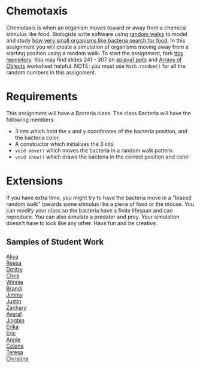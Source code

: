 Chemotaxis
==========
Chemotaxis is when an organism moves toward or away from a chemical stimulus like food. Biologists write software using [random walks](http://www.mit.edu/~kardar/teaching/projects/chemotaxis(AndreaSchmidt)/random.htm) to model and study [how very small organisms like bacteria search for food](http://www.mit.edu/~kardar/teaching/projects/chemotaxis(AndreaSchmidt)/). In this assignment you will create a simulation of organisms moving away from a starting position using a random walk. To start the assignment, fork [this repository](https://github.com/APCSLowell/Chemotaxis). You may find slides 241 - 307 on <a href="https://drive.google.com/open?id=0Bz2ZkT6qWPYTVkF4Q19aZ3dfdk0">apjava1.pptx</a> and <a href="https://drive.google.com/open?id=0Bz2ZkT6qWPYTNGNiNjQxOTItYWFhMS00YjZiLTlkY2ItZTBjNjgxMTJhMmQy">Arrays of Objects</a> worksheet helpful. NOTE: you must use `Math.random()` for all the random numbers in this assignment. 

Requirements
============
This assignment will have a Bacteria class. The class Bacteria will have the following members:
- 3 ints which hold the x and y coordinates of the bacteria position, and the bacteria color.
- A constructor which initializes the 3 ints
- `void move()` which moves the bacteria in a random walk pattern.
- `void show()` which draws the bacteria in the correct position and color  
   
Extensions
==========

If you have extra time, you might try to have the bacteria move in a "biased random walk" towards some stimulus like a piece of food or the mouse. You can modify your class so the bacteria have a finite lifespan and can reproduce. You can also simulate a predator and prey. Your simulation doesn't have to look like any other. Have fun and be creative.

Samples of Student Work
-----------------------
[Aliya](http://aliyachambless.github.io/Chemotaxis/)  
[Reesa](http://aljini.github.io/Chemotaxis/)  
[Dmitry](http://dkuliaev.github.io/Chemotaxis/)  
[Chris](http://cjlim2007apcs.github.io/Chemotaxis/)  
[Winnie](http://winnie3269.github.io/Chemotaxis/)  
[Brandi](http://brw1221.github.io/Chemotaxis/)  
[Jimmy](http://furiouspenguins.github.io/Chemotaxis/)  
[Justin](http://justinleong360.github.io/Chemotaxis/)  
[Zachary](http://zachooz.github.io/Chemotaxis/)  
[Averal](http://avekan33.github.io/Chemotaxis/)  
[Jingbin](http://ben441318936.github.io/Chemotaxis/)  
[Erika](http://bekutaa.github.io/Chemotaxis/)  
[Eric](http://ericheung1231.github.io/Chemotaxis/)  
[Annie](http://anxie.github.io/Chemotaxis/)   
[Celena](http://celenac.github.io/Chemotaxis/)  
[Teresa](http://teresamibarra.me/Chemotaxis/)  
[Christine](http://christinechao.github.io/Chemotaxis/)  
